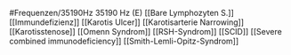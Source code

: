 #Frequenzen/35190Hz
35190 Hz (E)
[[Bare Lymphozyten S.]]
[[Immundefizienz]]
[[Karotis Ulcer]]
[[Karotisarterie Narrowing]]
[[Karotisstenose]]
[[Omenn Syndrom]]
[[RSH-Syndrom]]
[[SCID]]
[[Severe combined immunodeficiency]]
[[Smith-Lemli-Opitz-Syndrom]]